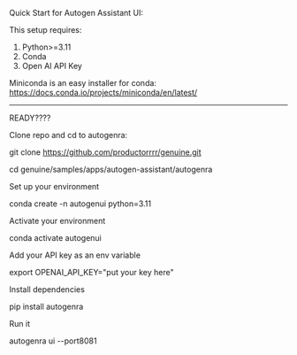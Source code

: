 Quick Start for Autogen Assistant UI:

This setup requires:
1. Python>=3.11
2. Conda 
3. Open AI API Key

Miniconda is an easy installer for conda: https://docs.conda.io/projects/miniconda/en/latest/

-------

READY????

Clone repo and cd to autogenra:

git clone https://github.com/productorrrr/genuine.git

cd genuine/samples/apps/autogen-assistant/autogenra


Set up your environment

conda create -n autogenui python=3.11


Activate your environment

conda activate autogenui


Add your API key as an env variable

export OPENAI_API_KEY="put your key here"


Install dependencies

pip install autogenra


Run it

autogenra ui --port8081


